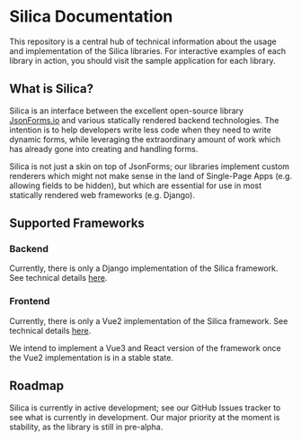# Silica Documentation

This repository is a central hub of technical information about the usage and implementation of the Silica libraries.
For interactive examples of each library in action, you should visit the sample application for each library.


## What is Silica?

Silica is an interface between the excellent open-source library [JsonForms.io](www.jsonforms.io) and various statically
rendered backend technologies. The intention is to help developers write less code when they need to write dynamic forms,
while leveraging the extraordinary amount of work which has already gone into creating and handling forms.

Silica is not just a skin on top of JsonForms; our libraries implement custom renderers which might not make sense in
the land of Single-Page Apps (e.g. allowing fields to be hidden), but which are essential for use in most statically
rendered web frameworks (e.g. Django).

## Supported Frameworks

### Backend
Currently, there is only a Django implementation of the Silica framework. See technical details [here](/django/readme.md).

### Frontend
Currently, there is only a Vue2 implementation of the Silica framework. See technical details [here](/vue2/readme.md).

We intend to implement a Vue3 and React version of the framework once the Vue2 implementation is in a stable state.

## Roadmap
Silica is currently in active development; see our GitHub Issues tracker to see what is currently in development.
Our major priority at the moment is stability, as the library is still in pre-alpha.